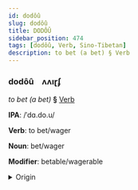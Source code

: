```yaml
---
id: dodôû
slug: dodôû
title: DODÔÛ
sidebar_position: 474
tags: [dodôû, Verb, Sino-Tibetan]
description: to bet (a bet) § Verb
---
```


### dodôû&emsp;<span kind="abugida">ʌʌıɽʄ</span>

*to bet (a bet)* **§** [Verb](../../tags/Verb)

**IPA**: /ˈdɑ.do.u/

**Verb**: to bet/wager

**Noun**: bet/wager

**Modifier**: betable/wagerable

<details>
    <summary>Origin</summary>
    Cantonese 打賭 daa2 dou2 /daːdou̯/<br/>
    <em>Sino-Tibetan Language Family</em>
</details>